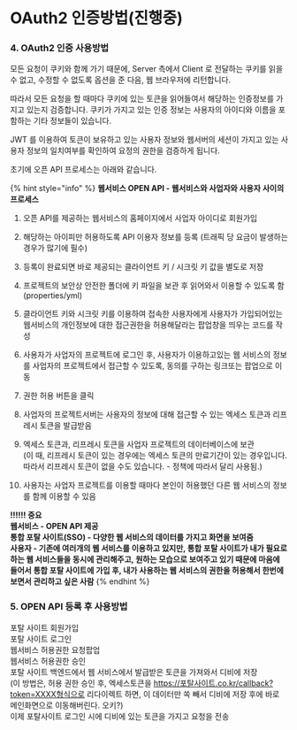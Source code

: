 # OAuth2 인증방법\(진행중\)

### 4. OAuth2 인증 사용방법

모든 요청이 쿠키와 함께 가기 때문에, Server 측에서 Client 로 전달하는 쿠키를 읽을 수 없고, 수정할 수 없도록 옵션을 준 다음, 웹 브라우저에 리턴합니다.

따라서 모든 요청을 할 때마다 쿠키에 있는 토큰을 읽어들여서 해당하는 인증정보를 가지고 있는지 검증합니다. 쿠키가 가지고 있는 인증 정보는 사용자의 아이디와 이름을 포함하는 기타 정보들이 있습니다.

JWT 를 이용하여 토큰이 보유하고 있는 사용자 정보와 웹서버의 세션이 가지고 있는 사용자 정보의 일치여부를 확인하여 요정의 권한을 검증하게 됩니다.

초기에 오픈 API 프로세스는 아래와 같습니다.

{% hint style="info" %}
**웹서비스 OPEN API - 웹서비스와 사업자와 사용자 사이의 프로세스**  
1. 오픈 API를 제공하는 웹서비스의 홈페이지에서 사업자 아이디로 회원가입  
  
2. 해당하는 아이피만 허용하도록 API 이용자 정보를 등록 \(트래픽 당 요금이 발생하는 경우가 많기에 필수\)  
  
3. 등록이 완료되면 바로 제공되는 클라이언트 키 / 시크릿 키 값을 별도로 저장  
  
4. 프로젝트의 보안상 안전한 폴더에 키 파일을 보관 후 읽어와서 이용할 수 있도록 함 \(properties/yml\)  
  
5. 클라이언트 키와 시크릿 키를 이용하여 접속한 사용자에게 사용자가 가입되어있는 웹서비스의 개인정보에 대한 접근권한을 허용해달라는 팝업창을 띄우는 코드를 작성  
  
6. 사용자가 사업자의 프로젝트에 로그인 후, 사용자가 이용하고있는 웹 서비스의 정보를 사업자의 프로젝트에서 접근할 수 있도록, 동의를 구하는 링크또는 팝업으로 이동  
  
7. 권한 허용 버튼을 클릭  
  
8. 사업자의 프로젝트서버는 사용자의 정보에 대해 접근할 수 있는 엑세스 토큰과 리프레시 토큰을 발급받음  
  
9. 엑세스 토큰과, 리프레시 토큰을 사업자 프로젝트의 데이터베이스에 보관  
\(이 때, 리프레시 토큰이 있는 경우에는 엑세스 토큰의 만료기간이 있는 경우입니다. 따라서 리프레시 토큰이 없을 수도 있습니다. - 정책에 따라서 달리 사용됨.\)  
  
10. 사용자는 사업자 프로젝트를 이용할 때마다 본인이 허용했던 다른 웹 서비스의 정보를 함께 이용할 수 있음  
  
**!!!!!! 중요  
웹서비스 - OPEN API 제공  
통합 포탈 사이트\(SSO\) - 다양한 웹 서비스의 데이터를 가지고 화면을 보여줌  
사용자 - 기존에 여러개의 웹 서비스를 이용하고 있지만, 통합 포탈 사이트가 내가 필요로하는 웹 서비스들을 동시에 관리해주고, 원하는 모습으로 보여주고 있기 때문에 마음에 들어서 통합 포탈 사이트에 가입 후, 내가 사용하는 웹 서비스의 권한을 허용해서 한번에 보면서 관리하고 싶은 사람**
{% endhint %}



### 5. OPEN API 등록 후 사용방법

포탈 사이트 회원가입  
포탈 사이트 로그인  
웹서비스 허용권한 요청팝업  
웹서비스 허용권한 승인  
포탈 사이트 백엔드에서 웹 서비스에서 발급받은 토큰을 가져와서 디비에 저장  
\(이 방법은, 허용 권한 승인 후, 엑세스토큰을 https://포탈사이트.co.kr/callback?token=XXXX형식으로 리다이렉트 하면, 이 데이터만 쏙 빼서 디비에 저장 후에 바로 메인화면으로 이동해버린다. 오키?\)   
이제 포탈사이트 로그인 시에 디비에 있는 토큰을 가지고 요청을 전송

